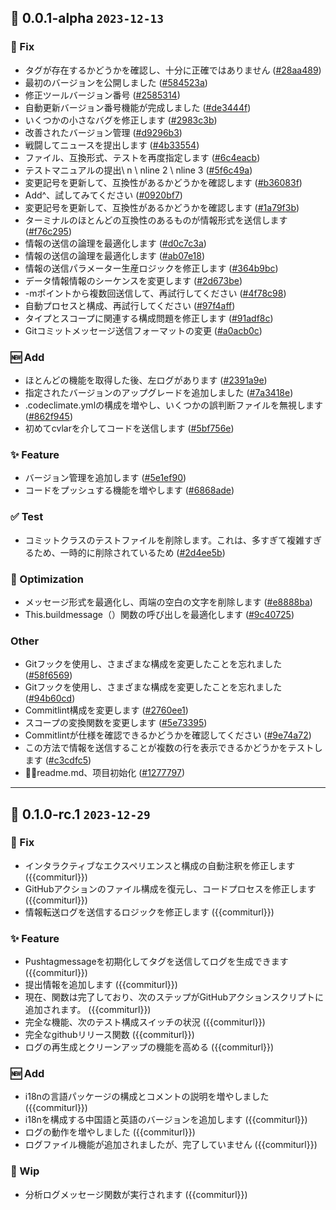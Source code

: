 ## 🎉 0.0.1-alpha `2023-12-13`

### 🐛 Fix
- タグが存在するかどうかを確認し、十分に正確ではありません ([#28aa489](https://github.com/kwooshung/cvlar/commit/28aa489183edc951698ace19c0f81d3ddb674ec3))
- 最初のバージョンを公開しました ([#584523a](https://github.com/kwooshung/cvlar/commit/584523a95fbefa8834d7a59221efe5f8801827f1))
- 修正ツールバージョン番号 ([#2585314](https://github.com/kwooshung/cvlar/commit/258531496dfc466e3b9c7e5e02a767622550d532))
- 自動更新バージョン番号機能が完成しました ([#de3444f](https://github.com/kwooshung/cvlar/commit/de3444f3a1bfc8e9d4ef93597375f69324966b3a))
- いくつかの小さなバグを修正します ([#2983c3b](https://github.com/kwooshung/cvlar/commit/2983c3bd8c2b0effe953f207a4038fa429780c7a))
- 改善されたバージョン管理 ([#d9296b3](https://github.com/kwooshung/cvlar/commit/d9296b35227103c2390648ad09c0fb0844405b2e))
- 戦闘してニュースを提出します ([#4b33554](https://github.com/kwooshung/cvlar/commit/4b33554377b31296655cb3f7912fea788ffdac49))
- ファイル、互換形式、テストを再度指定します ([#6c4eacb](https://github.com/kwooshung/cvlar/commit/6c4eacb4b7d7a8303afe860f4d440904e5d4a479))
- テストマニュアルの提出\ n \ nline 2 \ nline 3 ([#5f6c49a](https://github.com/kwooshung/cvlar/commit/5f6c49a92ebb33aefb6227dd5438a9f35db9ca33))
- 変更記号を更新して、互換性があるかどうかを確認します ([#b36083f](https://github.com/kwooshung/cvlar/commit/b36083f87af3233f606afae0970c012e470faa12))
- Add^、試してみてください ([#0920bf7](https://github.com/kwooshung/cvlar/commit/0920bf74013682d4bec3137968c3569020ec9edc))
- 変更記号を更新して、互換性があるかどうかを確認します ([#1a79f3b](https://github.com/kwooshung/cvlar/commit/1a79f3b0f010ce5b5cda78df2190e9575ae88aed))
- ターミナルのほとんどの互換性のあるものが情報形式を送信します ([#f76c295](https://github.com/kwooshung/cvlar/commit/f76c295f38e73305536a5598dfbcc3f64ef98d2e))
- 情報の送信の論理を最適化します ([#d0c7c3a](https://github.com/kwooshung/cvlar/commit/d0c7c3afde89edb8f7c75c2c47c74df4b729b94c))
- 情報の送信の論理を最適化します ([#ab07e18](https://github.com/kwooshung/cvlar/commit/ab07e187a924879513145aadb3488b1ae3e5ee66))
- 情報の送信パラメーター生産ロジックを修正します ([#364b9bc](https://github.com/kwooshung/cvlar/commit/364b9bc80d64f5f2327762e1755604d9759df6ef))
- データ情報情報のシーケンスを変更します ([#2d673be](https://github.com/kwooshung/cvlar/commit/2d673be9c27fc812aef9125048b595e39b068afa))
- -mポイントから複数回送信して、再試行してください ([#4f78c98](https://github.com/kwooshung/cvlar/commit/4f78c98f531970d5ddbe0d5d908708a565e93ec0))
- 自動プロセスと構成、再試行してください ([#97f4aff](https://github.com/kwooshung/cvlar/commit/97f4affa279c5da6eafe5474e57a4360b0530263))
- タイプとスコープに関連する構成問題を修正します ([#91adf8c](https://github.com/kwooshung/cvlar/commit/91adf8c5e0624ea628bed71cf2da6b05313876fc))
- Gitコミットメッセージ送信フォーマットの変更 ([#a0acb0c](https://github.com/kwooshung/cvlar/commit/a0acb0c073c29f2d53a2b5c9c4202f06e877812b))

### 🆕 Add
- ほとんどの機能を取得した後、左ログがあります ([#2391a9e](https://github.com/kwooshung/cvlar/commit/2391a9efa7423501be89dd6b221b464c1b4c6f30))
- 指定されたバージョンのアップグレードを追加しました ([#7a3418e](https://github.com/kwooshung/cvlar/commit/7a3418ea5c0e56ed27bfc188748d739dacba514d))
- .codeclimate.ymlの構成を増やし、いくつかの誤判断ファイルを無視します ([#862f945](https://github.com/kwooshung/cvlar/commit/862f94538eff6a64b71e03d6fd9560128c89fba3))
- 初めてcvlarを介してコードを送信します ([#5bf756e](https://github.com/kwooshung/cvlar/commit/5bf756e2e548b4ed06f73cf62bac481ee11c4049))

### ✨ Feature
- バージョン管理を追加します ([#5e1ef90](https://github.com/kwooshung/cvlar/commit/5e1ef90dd5cc4d3ba19fc892e95b968dcfe97c50))
- コードをプッシュする機能を増やします ([#6868ade](https://github.com/kwooshung/cvlar/commit/6868adecedb08b92c6a97f098fe985ffed437639))

### ✅ Test
- コミットクラスのテストファイルを削除します。これは、多すぎて複雑すぎるため、一時的に削除されているため ([#2d4ee5b](https://github.com/kwooshung/cvlar/commit/2d4ee5b95be1740f781130be290aac8d6f236741))

### 💩 Optimization
- メッセージ形式を最適化し、両端の空白の文字を削除します ([#e8888ba](https://github.com/kwooshung/cvlar/commit/e8888ba3efbeb624214a2c0dd28ae330e65d3eb9))
- This.buildmessage（）関数の呼び出しを最適化します ([#9c40725](https://github.com/kwooshung/cvlar/commit/9c407253169c458ab2c8f1da8e5a479ff9ad75ad))

### Other
- Gitフックを使用し、さまざまな構成を変更したことを忘れました ([#58f6569](https://github.com/kwooshung/cvlar/commit/58f6569a098c023328caf8297c440574be659f23))
- Gitフックを使用し、さまざまな構成を変更したことを忘れました ([#94b60cd](https://github.com/kwooshung/cvlar/commit/94b60cdcb7f481ee29cb68db94c5f5abed6aeccc))
- Commitlint構成を変更します ([#2760ee1](https://github.com/kwooshung/cvlar/commit/2760ee1093fc0fe16ea2e9f211c77ea0c747601b))
- スコープの変換関数を変更します ([#5e73395](https://github.com/kwooshung/cvlar/commit/5e733959941068392b38dd111a3e1b3edb9b86a1))
- Commitlintが仕様を確認できるかどうかを確認してください ([#9e74a72](https://github.com/kwooshung/cvlar/commit/9e74a72398a4db82b1c6fe6e58fb0999abd3406d))
- この方法で情報を送信することが複数の行を表示できるかどうかをテストします ([#c3cdfc5](https://github.com/kwooshung/cvlar/commit/c3cdfc5890bc005816d961d07cf4807543c005a1))
- 🍻🍻readme.md、项目初始化 ([#1277797](https://github.com/kwooshung/cvlar/commit/127779760a48c43f3bf3d26c9e7c3e329327f79e))

----

## 🎉 0.1.0-rc.1 `2023-12-29`
### 🐛 Fix
- インタラクティブなエクスペリエンスと構成の自動注釈を修正します ({{commiturl}})
- GitHubアクションのファイル構成を復元し、コードプロセスを修正します ({{commiturl}})
- 情報転送ログを送信するロジックを修正します ({{commiturl}})
### ✨ Feature
- Pushtagmessageを初期化してタグを送信してログを生成できます ({{commiturl}})
- 提出情報を追加します ({{commiturl}})
- 現在、関数は完了しており、次のステップがGitHubアクションスクリプトに追加されます。 ({{commiturl}})
- 完全な機能、次のテスト構成スイッチの状況 ({{commiturl}})
- 完全なgithubリリース関数 ({{commiturl}})
- ログの再生成とクリーンアップの機能を高める ({{commiturl}})
### 🆕 Add
- i18nの言語パッケージの構成とコメントの説明を増やしました ({{commiturl}})
- i18nを構成する中国語と英語のバージョンを追加します ({{commiturl}})
- ログの動作を増やしました ({{commiturl}})
- ログファイル機能が追加されましたが、完了していません ({{commiturl}})
### 🚧 Wip
- 分析ログメッセージ関数が実行されます ({{commiturl}})